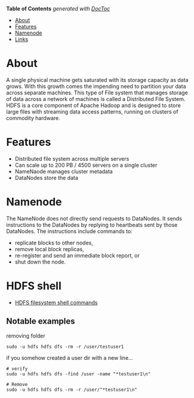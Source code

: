 <!-- START doctoc generated TOC please keep comment here to allow auto update -->
<!-- DON'T EDIT THIS SECTION, INSTEAD RE-RUN doctoc TO UPDATE -->
**Table of Contents**  *generated with [DocToc](https://github.com/thlorenz/doctoc)*

- [About](#about)
- [Features](#features)
- [Namenode](#namenode)
- [Links](#links)

<!-- END doctoc generated TOC please keep comment here to allow auto update -->

# About

A single physical machine gets saturated with its storage capacity as data grows. With this growth comes the impending need to partition your data across separate machines. This type of File system that manages storage of data across a network of machines is called a Distributed File System. HDFS is a core component of Apache Hadoop and is designed to store large files with streaming data access patterns, running on clusters of commodity hardware.

# Features

* Distributed file system across multiple servers
* Can scale up to 200 PB / 4500 servers on a single cluster
* NameNaode manages cluster metadata 
* DataNodes store the data

# Namenode

The NameNode does not directly send requests to DataNodes. It sends instructions to the DataNodes by replying to heartbeats sent by those DataNodes. The instructions include commands to:

* replicate blocks to other nodes,
* remove local block replicas,
* re-register and send an immediate block report, or
* shut down the node.

# HDFS shell

* [HDFS filesystem shell commands](https://hadoop.apache.org/docs/r2.7.1/hadoop-project-dist/hadoop-common/FileSystemShell.html)

## Notable examples

removing folder

```
sudo -u hdfs hdfs dfs -rm -r /user/testuser1
```

if you somehow created a user dir with a new line...

```
# verify
sudo -u hdfs hdfs dfs -find /user -name "*testuser1\n"

# Remove
sudo -u hdfs hdfs dfs -rm -r /user/"*testuser1\n"
```

